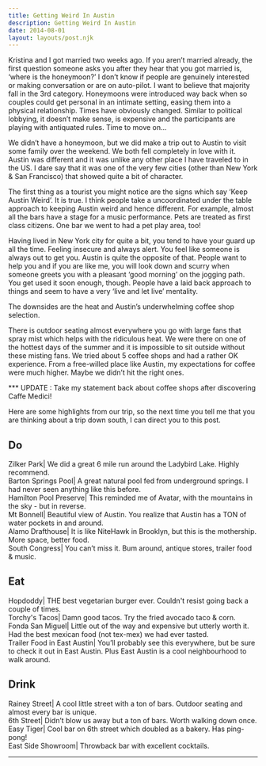 ```yaml
---
title: Getting Weird In Austin
description: Getting Weird In Austin
date: 2014-08-01
layout: layouts/post.njk
---
```


Kristina and I got married two weeks ago. If you aren’t married already, the first question someone asks you after they hear that you got married is, ‘where is the honeymoon?’ I don’t know if people are genuinely interested or making conversation or are on auto-pilot. I want to believe that majority fall in the 3rd category. Honeymoons were introduced way back when so couples could get personal in an intimate setting, easing them into a physical relationship. Times have obviously changed. Similar to political lobbying, it doesn’t make sense, is expensive and the participants are playing with antiquated rules. Time to move on...

We didn’t have a honeymoon, but we did make a trip out to Austin to visit some family over the weekend. We both fell completely in love with it. Austin was different and it was unlike any other place I have traveled to in the US. I dare say that it was one of the very few cities (other than New York & San Francisco) that showed quite a bit of character.

The first thing as a tourist you might notice are the signs which say ‘Keep Austin Weird’. It is true. I think people take a uncoordinated under the table approach to keeping Austin weird and hence different. For example, almost all the bars have a stage for a music performance. Pets are treated as first class citizens. One bar we went to had a pet play area, too! 

Having lived in New York city for quite a bit, you tend to have your guard up all the time. Feeling insecure and always alert. You feel like someone is always out to get you. Austin is quite the opposite of that. People want to help you and if you are like me, you will look down and scurry when someone greets you with a pleasant ‘good morning’ on the jogging path. You get used it soon enough, though. People have a laid back approach to things and seem to have a very ‘live and let live’ mentality.

The downsides are the heat and Austin’s underwhelming coffee shop selection. 

There is outdoor seating almost everywhere you go with large fans that spray mist which helps with the ridiculous heat. We were there on one of the hottest days of the summer and it is impossible to sit outside without these misting fans. We tried about 5 coffee shops and had a rather OK experience. From a free-willed place like Austin, my expectations for coffee were much higher. Maybe we didn’t hit the right ones.

*** UPDATE : Take my statement back about coffee shops after discovering Caffe Medici!
   
Here are some highlights from our trip, so the next time you tell me that you are thinking about a trip down south, I can direct you to this post.

<h2>Do</h2>

Zilker Park| We did a great 6 mile run around the Ladybird Lake. Highly recommend.<br>
Barton Springs Pool| A great natural pool fed from underground springs. I had never seen anything like this before.<br>
Hamilton Pool Preserve| This reminded me of Avatar, with the mountains in the sky - but in reverse.<br>
Mt Bonnell| Beautiful view of Austin. You realize that Austin has a TON of water pockets in and around.<br>
Alamo Drafthouse| It is like NiteHawk in Brooklyn, but this is the mothership. More space, better food.<br>
South Congress| You can’t miss it. Bum around, antique stores, trailer food & music.<br>

<h2>Eat</h2>
Hopdoddy| THE best vegetarian burger ever. Couldn't resist going back a couple of times.<br>
Torchy's Tacos| Damn good tacos. Try the fried avocado taco & corn.<br>
Fonda San Miguel| Little out of the way and expensive but utterly worth it. Had the best mexican food (not tex-mex) we had ever tasted.<br>
Trailer Food in East Austin| You’ll probably see this everywhere, but be sure to check it out in East Austin. Plus East Austin is a cool neighbourhood to walk around.<br>

<h2>Drink</h2>
Rainey Street| A cool little street with a ton of bars. Outdoor seating and almost every bar is unique.<br>
6th Street| Didn’t blow us away but a ton of bars. Worth walking down once.<br>
Easy Tiger| Cool bar on 6th street which doubled as a bakery. Has ping-pong!<br>
East Side Showroom| Throwback bar with excellent cocktails.<br>

---